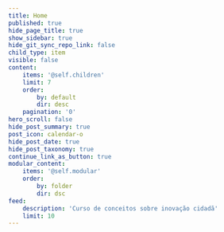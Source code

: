 ```yaml
---
title: Home
published: true
hide_page_title: true
show_sidebar: true
hide_git_sync_repo_link: false
child_type: item
visible: false
content:
    items: '@self.children'
    limit: 7
    order:
        by: default
        dir: desc
    pagination: '0'
hero_scroll: false
hide_post_summary: true
post_icon: calendar-o
hide_post_date: true
hide_post_taxonomy: true
continue_link_as_button: true
modular_content:
    items: '@self.modular'
    order:
        by: folder
        dir: dsc
feed:
    description: 'Curso de conceitos sobre inovação cidadã'
    limit: 10
---
```



